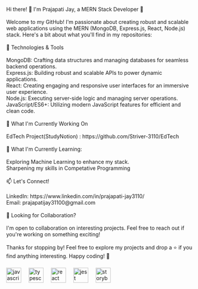 <p align="left">Hi there! 👋 I'm Prajapati Jay, a MERN Stack Developer 🚀<br><br>Welcome to my GitHub! I'm passionate about creating robust and scalable web applications using the MERN (MongoDB, Express.js, React, Node.js) stack. Here's a bit about what you'll find in my repositories:<br><br>🔧 Technologies & Tools<br><br>MongoDB: Crafting data structures and managing databases for seamless backend operations.<br>Express.js: Building robust and scalable APIs to power dynamic applications.<br>React: Creating engaging and responsive user interfaces for an immersive user experience.<br>Node.js: Executing server-side logic and managing server operations.<br>JavaScript/ES6+: Utilizing modern JavaScript features for efficient and clean code.<br><br>🚀 What I'm Currently Working On<br><br>EdTech Project(StudyNotion) : https://github.com/Striver-3110/EdTech<br><br>🌱 What I'm Currently Learning:<br><br>Exploring Machine Learning to enhance my stack.<br>Sharpening my skills in Competative Programming<br><br>📫 Let's Connect!<br><br>LinkedIn: https://www.linkedin.com/in/prajapati-jay3110/<br>Email: prajapatijay31100@gmail.com<br><br>🤝 Looking for Collaboration?<br><br>I'm open to collaboration on interesting projects. Feel free to reach out if you're working on something exciting!<br><br>Thanks for stopping by! Feel free to explore my projects and drop a ⭐️ if you find anything interesting. Happy coding! 🚀</p>

###

<div align="left">
  <img src="https://cdn.jsdelivr.net/gh/devicons/devicon/icons/javascript/javascript-original.svg" height="40" alt="javascript logo"  />
  <img width="12" />
  <img src="https://cdn.jsdelivr.net/gh/devicons/devicon/icons/typescript/typescript-original.svg" height="40" alt="typescript logo"  />
  <img width="12" />
  <img src="https://cdn.jsdelivr.net/gh/devicons/devicon/icons/react/react-original.svg" height="40" alt="react logo"  />
  <img width="12" />
  <img src="https://cdn.jsdelivr.net/gh/devicons/devicon/icons/jest/jest-plain.svg" height="40" alt="jest logo"  />
  <img width="12" />
  <img src="https://cdn.jsdelivr.net/gh/devicons/devicon/icons/storybook/storybook-original.svg" height="40" alt="storybook logo"  />
</div>

###
